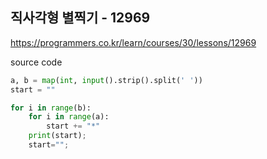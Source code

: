 ## 직사각형 별찍기 - 12969

https://programmers.co.kr/learn/courses/30/lessons/12969



source code

```python
a, b = map(int, input().strip().split(' '))
start = ""

for i in range(b):
    for i in range(a):
        start += "*"
    print(start);
    start="";

```

